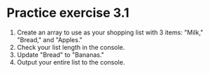 # Practice exercise 3.1
1. Create an array to use as your shopping list with 3 items: "Milk," "Bread," and
"Apples."
2. Check your list length in the console.
3. Update "Bread" to "Bananas."
4. Output your entire list to the console.